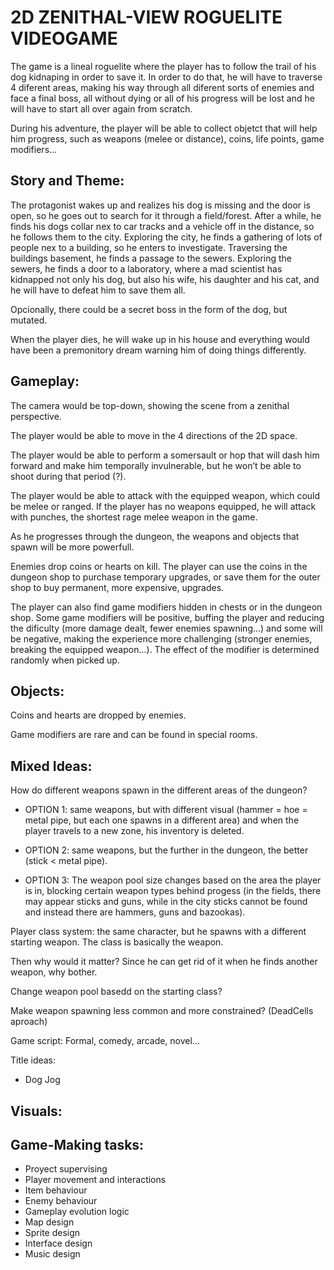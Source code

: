 # 2D ZENITHAL-VIEW ROGUELITE VIDEOGAME 

The game is a lineal roguelite where the player has to follow the trail of his dog kidnaping in order to save it. In order to do that, he will have to traverse 4 diferent areas, making his way through all diferent sorts of enemies and face a final boss, all without dying or all of his progress will be lost and he will have to start all over again from scratch. 

During his adventure, the player will be able to collect objetct that will help him progress, such as weapons (melee or distance), coins, life points, game modifiers... 

## Story and Theme: 

The protagonist wakes up and realizes his dog is missing and the door is open, so he goes out to search for it through a field/forest. After a while, he finds his dogs collar nex to car tracks and a vehicle off in the distance, so he follows them to the city. Exploring the city, he finds a gathering of lots of people nex to a building, so he enters to investigate. Traversing the buildings basement, he finds a passage to the sewers. Exploring the sewers, he finds a door to a laboratory, where a mad scientist has kidnapped not only his dog, but also his wife, his daughter and his cat, and he will have to defeat him to save them all. 

Opcionally, there could be a secret boss in the form of the dog, but mutated.  

When the player dies, he will wake up in his house and everything would have been a premonitory dream warning him of doing things differently.  

## Gameplay: 

The camera would be top-down, showing the scene from a zenithal perspective. 

The player would be able to move in the 4 directions of the 2D space. 

The player would be able to perform a somersault or hop that will dash him forward and make him temporally invulnerable, but he won’t be able to shoot during that period (?). 

The player would be able to attack with the equipped weapon, which could be melee or ranged. If the player has no weapons equipped, he will attack with punches, the shortest rage melee weapon in the game. 

As he progresses through the dungeon, the weapons and objects that spawn will be more powerfull.  

Enemies drop coins or hearts on kill. The player can use the coins in the dungeon shop to purchase temporary upgrades, or save them for the outer shop to buy permanent, more expensive, upgrades. 

The player can also find game modifiers hidden in chests or in the dungeon shop. Some game modifiers will be positive, buffing the player and reducing the dificulty (more damage dealt, fewer enemies spawning...) and some will be negative, making the experience more challenging (stronger enemies, breaking the equipped weapon...). The effect of the modifier is determined randomly when picked up.  

## Objects: 

Coins and hearts are dropped by enemies.

Game modifiers are rare and can be found in special rooms. 

## Mixed Ideas: 

How do different weapons spawn in the different areas of the dungeon?  

- OPTION 1: same weapons, but with different visual (hammer = hoe = metal pipe, but each one spawns in a different area) and when the player travels to a new zone, his inventory is deleted.  

- OPTION 2: same weapons, but the further in the dungeon, the better (stick < metal pipe). 

- OPTION 3: The weapon pool size changes based on the area the player is in, blocking certain weapon types behind progess (in the fields, there may appear sticks and guns, while in the city sticks cannot be found and instead there are hammers, guns and bazookas). 

Player class system: the same character, but he spawns with a different starting weapon. The class is basically the weapon.   

Then why would it matter? Since he can get rid of it when he finds another weapon, why bother.  

Change weapon pool basedd on the starting class?  

Make weapon spawning less common and more constrained? (DeadCells aproach)  

Game script: Formal, comedy, arcade, novel... 

Title ideas:
- Dog Jog  

## Visuals:


## Game-Making tasks: 

- Proyect supervising  
- Player movement and interactions  
- Item behaviour  
- Enemy behaviour  
- Gameplay evolution logic  
- Map design  
- Sprite design  
- Interface design  
- Music design  
